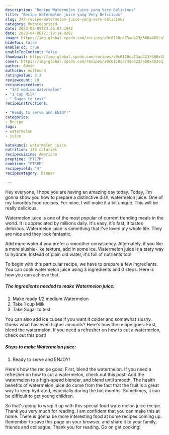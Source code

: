 ```yaml
---
description: "Recipe Watermelon juice yang Very Delicious"
title: "Recipe Watermelon juice yang Very Delicious"
slug: 347-recipe-watermelon-juice-yang-very-delicious
category: Uncategorized
date: 2023-05-09T23:26:07.194Z
date: 2023-04-06T21:19:14.928Z
image: https://img-global.cpcdn.com/recipes/a9c0110ca73ad423/680x482cq70/watermelon-juice-recipe-main-photo.jpg
hideToc: false
enableToc: true
enableTocContent: false
thumbnail: https://img-global.cpcdn.com/recipes/a9c0110ca73ad423/680x482cq70/watermelon-juice-recipe-main-photo.jpg
cover: https://img-global.cpcdn.com/recipes/a9c0110ca73ad423/680x482cq70/watermelon-juice-recipe-main-photo.jpg
author: Admin
authorAv: notfound
ratingvalue: 3.3
reviewcount: 10
recipeingredient:
- "1/2 medium Watermelon"
- "1 cup Milk"
- " Sugar to test"
recipeinstructions:

- "Ready to serve and ENJOY!"
categories:
- Recipe
tags:
- watermelon
- juice

katakunci: watermelon juice 
nutrition: 148 calories
recipecuisine: American
preptime: "PT17M"
cooktime: "PT36M"
recipeyield: "4"
recipecategory: Dinner

---
```



Hey everyone, I hope you are having an amazing day today. Today, I'm gonna show you how to prepare a distinctive dish, watermelon juice. One of my favorites food recipes. For mine, I will make it a bit unique. This will be really delicious.

Watermelon juice is one of the most popular of current trending meals in the world. It is appreciated by millions daily. It's easy, it's fast, it tastes delicious. Watermelon juice is something that I've loved my whole life. They are nice and they look fantastic.

Add more water if you prefer a smoother consistency. Alternately, if you like a more slushie-like texture, add in some ice. Watermelon juice is a tasty way to hydrate. Instead of plain old water, it&#39;s full of nutrients too!


To begin with this particular recipe, we have to prepare a few ingredients. You can cook watermelon juice using 3 ingredients and 0 steps. Here is how you can achieve that.

<!--inarticleads1-->

##### The ingredients needed to make Watermelon juice:

1. Make ready 1/2 medium Watermelon
1. Take 1 cup Milk
1. Take  Sugar to test


You can also add ice cubes if you want it colder and somewhat slushy. Guess what has even higher amounts? Here&#39;s how the recipe goes: First, blend the watermelon. If you need a refresher on how to cut a watermelon, check out this post! 

<!--inarticleads2-->

##### Steps to make Watermelon juice:


1. Ready to serve and ENJOY!

Here&#39;s how the recipe goes: First, blend the watermelon. If you need a refresher on how to cut a watermelon, check out this post! Add the watermelon to a high-speed blender, and blend until smooth. The health benefits of watermelon juice do come from the fact that the fruit is a great way to keep hydrated, especially during the hot months. Sometimes, it can be difficult to get young children. 

So that's going to wrap it up with this special food watermelon juice recipe. Thank you very much for reading. I am confident that you can make this at home. There is gonna be more interesting food at home recipes coming up. Remember to save this page on your browser, and share it to your family, friends and colleague. Thank you for reading. Go on get cooking!
